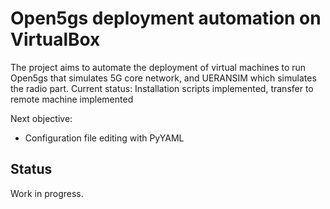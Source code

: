 # Open5gs deployment automation on VirtualBox
The project aims to automate the deployment of virtual machines
to run Open5gs that simulates 5G core network, and UERANSIM which simulates the radio part.
Current status: Installation scripts implemented, transfer to remote machine implemented

Next objective:
- Configuration file editing with PyYAML

## Status
Work in progress.
